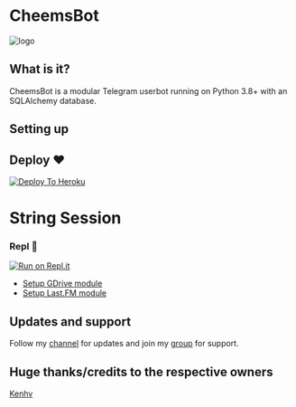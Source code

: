 # CheemsBot

![logo](https://telegra.ph/file/1bf00d74b0f87fbc190d8.jpg)


## What is it?

CheemsBot is a modular Telegram userbot running on Python 3.8+ with an SQLAlchemy database.


## Setting up
## Deploy ♥️
[![Deploy To Heroku](https://www.herokucdn.com/deploy/button.svg)](https://dashboard.heroku.com/new?button-url=https%3A%2F%2Fgithub.com%2FTysonOfc%2FCheemsBot&template=https%3A%2F%2Fgithub.com%2FTysonOfc%2FCheemsBot)

# String Session
### Repl 🧨
[![Run on Repl.it](https://replit.com/badge/github/ashisharmy/CheemsBot)](https://replit.com/@ashisharmy/CheemsStringSession#main.py)

- [Setup GDrive module](https://telegra.ph/How-To-Setup-Google-Drive-04-03)
- [Setup Last.FM module](https://telegra.ph/How-to-set-up-LastFM-module-for-Paperplane-userbot-11-02)

## Updates and support

Follow my [channel](https://t.me/Xxxx_Xxxx_l) for updates and join my [group](https://t.me/Xxxx_Xxxx_l) for support.


## Huge thanks/credits to the respective owners

 [Kenhv](https://github.com/cfzboy/CheemsBot)


